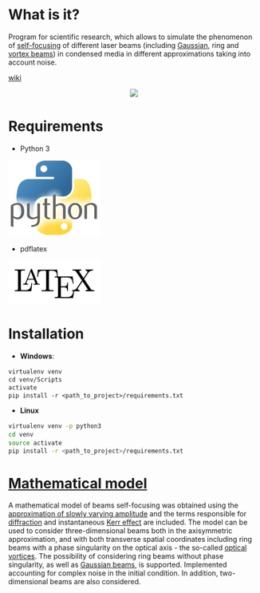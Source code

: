 # What is it?

Program for scientific research, which allows to simulate the phenomenon of [self-focusing](https://en.wikipedia.org/wiki/Self-focusing) of different laser beams (including [Gaussian](https://en.wikipedia.org/wiki/Gaussian_beam), ring and [vortex beams](https://en.wikipedia.org/wiki/Optical_vortex)) in condensed media in different approximations taking into account noise.

[wiki](https://github.com/VasilyevEvgeny/self-focusing/wiki)

<p align="center">
<img src=resources/demonstration.gif>
</p>

# Requirements

* Python 3

![python](resources/python.jpg)

* pdflatex

![latex](resources/latex.png)

# Installation

* **Windows**:
```pwsh
virtualenv venv
cd venv/Scripts
activate
pip install -r <path_to_project>/requirements.txt
```

* **Linux**
```bash
virtualenv venv -p python3
cd venv
source activate
pip install -r <path_to_project>/requirements.txt
```

# [Mathematical model](math_model/math_model.pdf)

A mathematical model of beams self-focusing was obtained using the [approximation of slowly varying amplitude](https://en.wikipedia.org/wiki/Slowly_varying_envelope_approximation) and the terms responsible for [diffraction](https://en.wikipedia.org/wiki/Diffraction) and instantaneous [Kerr effect](https://en.wikipedia.org/wiki/Kerr_effect) are included. The model can be used to consider three-dimensional beams both in the axisymmetric approximation, and with both transverse spatial coordinates including ring beams with a phase singularity on the optical axis - the so-called [optical vortices](https://en.wikipedia.org/wiki/Optical_vortex). The possibility of considering ring beams without phase singularity, as well as [Gaussian beams](https://en.wikipedia.org/wiki/Gaussian_beam), is supported. Implemented accounting for complex noise in the initial condition. In addition, two-dimensional beams are also considered.
